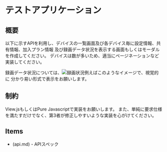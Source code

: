 # テストアプリケーション

## 概要
以下に示すAPIを利用し、デバイスの一覧画面及び各デバイス毎に設定情報、共有情報、加入プラン情報
及び録画データ状況を表示する画面もしくはモーダルを作成してください。
デバイスは数が多いため、適当にページネーションなど実装してください。

録画データ状況については、![録画状況](https://imgur.com/a/18mfB1C)例えばこのようなイメージで、視覚的に
分かり易い形式で表示をお願いします。

## 制約
View.jsもしくはPure Javascriptで実装をお願いします。
また、単純に要求仕様を満たすだけでなく、第3者が修正しやすいような実装を心がけてください。

## Items

* (api.md) - APIスペック
